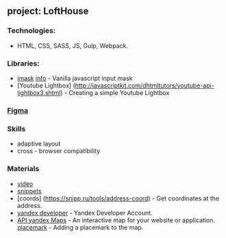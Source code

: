 ## project: LoftHouse

### Technologies:
*  HTML, CSS, SASS, JS, Gulp, Webpack.

### Libraries:
* [imask](https://imask.js.org/) [info](https://codelab.pro/maska-dlya-vvoda-telefona-na-javascript/) - Vanilla javascript input mask
* [Youtube Lightbox] (http://javascriptkit.com/dhtmltutors/youtube-api-lightbox3.shtml) - Creating a simple Youtube Lightbox

### [Figma](https://www.figma.com/file/JfWmmx1cmgGc3iOfeNpJV7/Loft-House---Квартиры-(Copy)?node-id=3%3A121&mode=dev)

### Skills
* adaptive layout
* cross - browser compatibility


### Materials
* [video](https://www.youtube.com/watch?v=-YAzSex8zIo)
* [snippets](https://www.youtube.com/watch?v=FJa-xmR-e0c)
* [coords] (https://snipp.ru/tools/address-coord) - Get coordinates at the address.
* [yandex developer](https://developer.tech.yandex.ru/) - Yandex Developer Account.
* [API yandex Maps](https://yandex.ru/maps-api/products/js-api) - An interactive map for your website or application.
[placemark](https://yandex.ru/dev/jsapi30/doc/ru/examples/cases/placemark) - Adding a placemark to the map.